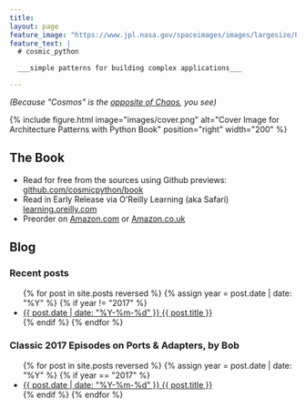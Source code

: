 ```yaml
---
title:
layout: page
feature_image: "https://www.jpl.nasa.gov/spaceimages/images/largesize/PIA13111_hires.jpg"
feature_text: |
  # cosmic_python

  ___simple patterns for building complex applications___

---
```


_(Because "Cosmos" is the [opposite of Chaos](https://www.goodreads.com/quotes/604655-cosmos-is-a-greek-word-for-the-order-of-the), you see)_

{% include figure.html image="images/cover.png" alt="Cover Image for Architecture Patterns with Python Book" position="right" width="200" %}


## The Book

* Read for free from the sources using Github previews:
  [github.com/cosmicpython/book](https://github.com/cosmicpython/book#table-of-contents)
* Read in Early Release via O'Reilly Learning (aka Safari) 
  [learning.oreilly.com]( https://learning.oreilly.com/library/view/architecture-patterns-with/9781492052197/)
* Preorder on [Amazon.com](https://amzn.to/37pR2DH) or [Amazon.co.uk](https://amzn.to/38CmFu1)


## Blog

### Recent posts

<ul>
  {% for post in site.posts reversed %}
    {% assign year = post.date | date: "%Y" %}
    {% if year != "2017" %}
      <li>
        <a href="{{ post.url }}">{{ post.date | date: "%Y-%m-%d" }} {{ post.title }}</a>
      </li>
    {% endif %}
  {% endfor %}
</ul>

### Classic 2017 Episodes on Ports & Adapters, by Bob

<ul>
  {% for post in site.posts reversed %}
    {% assign year = post.date | date: "%Y" %}
    {% if year == "2017" %}
      <li>
        <a href="{{ post.url }}">{{ post.date | date: "%Y-%m-%d" }} {{ post.title }}</a>
      </li>
    {% endif %}
  {% endfor %}
</ul>
